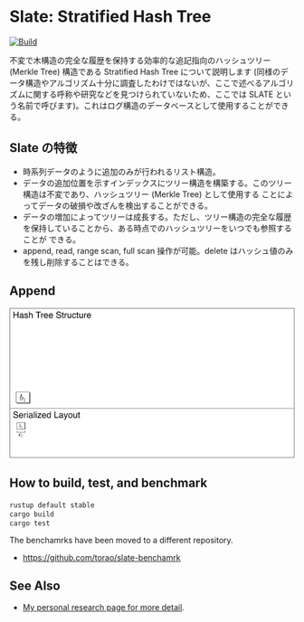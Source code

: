 # Slate: Stratified Hash Tree
<!-- 多層 multi-layer, multi-tier -->

[![Build](https://github.com/torao/stratified-hash-tree/actions/workflows/build.yml/badge.svg)](https://github.com/torao/stratified-hash-tree/actions/workflows/build.yml)

不変で木構造の完全な履歴を保持する効率的な追記指向のハッシュツリー (Merkle Tree) 構造である Stratified Hash Tree について説明します (同様のデータ構造やアルゴリズム十分に調査したわけではないが、ここで述べるアルゴリズムに関する呼称や研究などを見つけられていないため、ここでは SLATE という名前で呼びます)。これはログ構造のデータベースとして使用することができる。

## Slate の特徴

* 時系列データのように追加のみが行われるリスト構造。
* データの追加位置を示すインデックスにツリー構造を構築する。このツリー構造は不変であり、ハッシュツリー (Merkle Tree) として使用する
  ことによってデータの破損や改ざんを検出することができる。
* データの増加によってツリーは成長する。ただし、ツリー構造の完全な履歴を保持していることから、ある時点でのハッシュツリーをいつでも参照することが
  できる。
* append, read, range scan, full scan 操作が可能。delete はハッシュ値のみを残し削除することはできる。

## Append

![append operations from 1 to 16 on the Stratified Hash Tree](docs/slate.gif)

## How to build, test, and benchmark

```shell
rustup default stable
cargo build
cargo test
```

The benchamrks have been moved to a different repository.

* <https://github.com/torao/slate-benchamrk>

## See Also

* [My personal research page for more detail](https://hazm.at/mox/algorithm/structural-algorithm/stratified-hash-tree/index.html).
